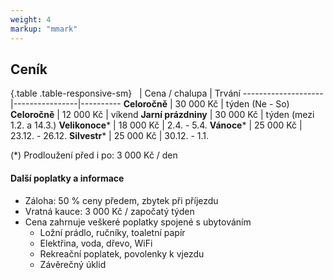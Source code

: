 ```yaml
---
weight: 4
markup: "mmark"
---
```


## Ceník

{.table .table-responsive-sm}
&nbsp;              | Cena / chalupa | Trvání
--------------------|----------------|----------
__Celoročně__       | 30 000 Kč      | týden (Ne - So)
__Celoročně__       | 12 000 Kč      | víkend
__Jarní prázdniny__ | 30 000 Kč      | týden (mezi 1.2. a 14.3.)
__Velikonoce__*     | 18 000 Kč      | 2.4. - 5.4.
__Vánoce__*         | 25 000 Kč      | 23.12. - 26.12.
__Silvestr__*       | 25 000 Kč      | 30.12. - 1.1.

(*) Prodloužení před i po: 3 000 Kč / den

#### Další poplatky a informace
 * Záloha: 50&nbsp;% ceny předem, zbytek při příjezdu
 * Vratná kauce: 3 000 Kč / započatý týden
 * Cena zahrnuje veškeré poplatky spojené s ubytováním
    * Ložní prádlo, ručníky, toaletní papír
    * Elektřina, voda, dřevo, WiFi
    * Rekreační poplatek, povolenky k vjezdu
    * Závěrečný úklid
